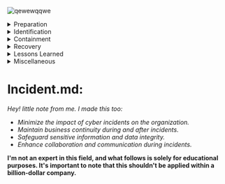 ![qewewqqwe](https://github.com/hunterjreid/Incident.md/assets/62681404/ce3fc515-0a28-4912-ab71-c95357fa7ad5)


<details>
  <summary>Preparation</summary>
  
  ## 3. Incident Response Team (IRT) Formation:
  Identify key stakeholders who will compose the IRT, including IT personnel, security experts, legal representatives, communications experts, and executive leadership. Define the roles and responsibilities of each team member. Outline a clear chain of command and escalation procedures.

  ## 4. Pre-Incident Preparations:
  Conduct a comprehensive risk assessment to identify potential threats and vulnerabilities. Develop an incident classification scheme to categorize incidents based on severity and impact. Establish communication protocols for the IRT, including notification channels and response timeframes.

</details>

<details>
  <summary>Identification</summary>

  ## 5. Incident Detection and Reporting:
  Describe methods for detecting incidents, such as intrusion detection systems, anomaly detection, and employee reporting. Outline the process for reporting incidents to the IRT, including necessary information to include in reports.

</details>

<details>
  <summary>Containment</summary>
  
  ## 6. Incident Triage and Initial Response:
  Detail the initial response steps to take once an incident is reported. Provide guidance on assessing the scope, impact, and severity of the incident. Determine whether the incident requires escalation or can be handled internally.

  ## 7. Incident Containment and Eradication:
  Describe procedures for isolating affected systems, networks, or assets to prevent further spread. Provide guidelines for conducting a thorough analysis of the incident's source and cause. Outline steps to eradicate the threat and ensure all affected systems are clean.

</details>

<details>
  <summary>Recovery</summary>

  ## 8. Communication and Collaboration:
  Define communication strategies both internally and externally, including notifying affected parties, stakeholders, and regulatory authorities. Detail how the IRT will collaborate with other departments, such as legal, PR, and HR, to manage the incident effectively.

  ## 9. Recovery and Restoration:
  Provide steps for restoring affected systems, data, and services to normal operation. Highlight the importance of testing systems for vulnerabilities before restoring them to production. Address the process for validating successful recovery and monitoring for any potential reoccurrences.

</details>

<details>
  <summary>Lessons Learned</summary>

  ## 10. Post-Incident Review and Analysis:
  Detail the process of conducting a comprehensive post-incident review. Encourage an open discussion among the IRT members to assess the incident response effectiveness and identify areas for improvement. Emphasize the documentation of lessons learned and updating the incident response plan accordingly.

  ## 11. Training and Awareness:
  Outline a plan for regularly training and educating employees on incident response procedures. Highlight the importance of ongoing awareness campaigns to keep employees informed about potential threats and their roles in incident response.

</details>

<details>
  <summary>Miscellaneous</summary>

  ## 12. Plan Maintenance and Testing:
  Specify the frequency for reviewing and updating the incident response plan to reflect changes in technology, threats, and organizational structure. Define a schedule for conducting tabletop exercises and simulations to test the effectiveness of the plan and IRT members' readiness.

  ## 13. Legal and Compliance Considerations:
  Address legal requirements and compliance obligations, such as data breach notification laws and industry regulations. Outline the role of legal counsel in incident response, including preserving evidence and handling potential legal actions.

  ## 14. Resources and Tools:
  Provide a list of recommended resources, such as incident response playbooks, reference materials, and online courses for continuous learning. Identify tools that can aid in incident detection, response, and recovery, such as cybersecurity software and communication platforms.

</details>



<H1>Incident.md:</H1> 

*Hey! little note from me. I made this too:*
- *Minimize the impact of cyber incidents on the organization.*
- *Maintain business continuity during and after incidents.*
- *Safeguard sensitive information and data integrity.*
- *Enhance collaboration and communication during incidents.*

**I'm not an expert in this field, and what follows is solely for educational purposes. It's important to note that this shouldn't be applied within a billion-dollar company.**
